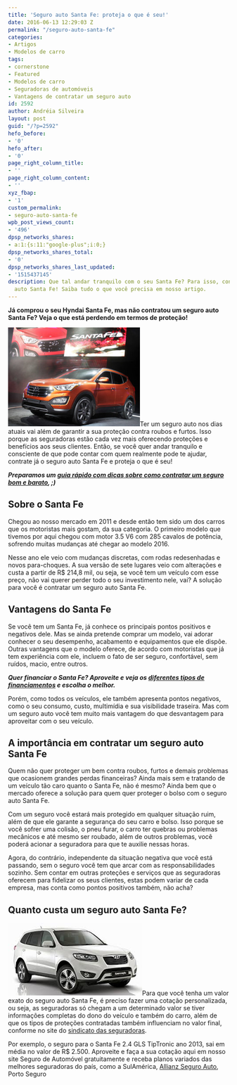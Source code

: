 ```yaml
---
title: 'Seguro auto Santa Fe: proteja o que é seu!'
date: 2016-06-13 12:29:03 Z
permalink: "/seguro-auto-santa-fe"
categories:
- Artigos
- Modelos de carro
tags:
- cornerstone
- Featured
- Modelos de carro
- Seguradoras de automóveis
- Vantagens de contratar um seguro auto
id: 2592
author: Andréia Silveira
layout: post
guid: "/?p=2592"
hefo_before:
- '0'
hefo_after:
- '0'
page_right_column_title:
- ''
page_right_column_content:
- ''
xyz_fbap:
- '1'
custom_permalink:
- seguro-auto-santa-fe
wpb_post_views_count:
- '496'
dpsp_networks_shares:
- a:1:{s:11:"google-plus";i:0;}
dpsp_networks_shares_total:
- '0'
dpsp_networks_shares_last_updated:
- '1515437145'
description: Que tal andar tranquilo com o seu Santa Fe? Para isso, conte com o seguro
  auto Santa Fe! Saiba tudo o que você precisa em nosso artigo.
---
```


**Já comprou o seu Hyndai Santa Fe, mas não contratou um seguro auto Santa Fe? Veja o que está perdendo em termos de proteção!**

<a href="/wp-content/uploads/2016/06/Santa-Fe1.jpg" rel="attachment wp-att-2593"><img class="alignleft wp-image-2593 size-medium" title="Seguro auto Santa Fe: proteja o que é seu!" src="/wp-content/uploads/2016/06/Santa-Fe1-300x225.jpg" alt="Seguro auto Santa Fe: proteja o que é seu!" width="300" height="225" /></a>Ter um seguro auto nos dias atuais vai além de garantir a sua proteção contra roubos e furtos. Isso porque as seguradoras estão cada vez mais oferecendo proteções e benefícios aos seus clientes. Então, se você quer andar tranquilo e consciente de que pode contar com quem realmente pode te ajudar, contrate já o seguro auto Santa Fe e proteja o que é seu!

**_Preparamos um <a href="/guia-rapido-para-contratar-um-seguro-bom-e-barato" target="_blank">guia rápido com dicas sobre como contratar um seguro bom e barato</a>, ;)_**

## Sobre o Santa Fe

Chegou ao nosso mercado em 2011 e desde então tem sido um dos carros que os motoristas mais gostam, da sua categoria. O primeiro modelo que tivemos por aqui chegou com motor 3.5 V6 com 285 cavalos de potência, sofrendo muitas mudanças até chegar ao modelo 2016.

Nesse ano ele veio com mudanças discretas, com rodas redesenhadas e novos para-choques. A sua versão de sete lugares veio com alterações e custa a partir de R$ 214,8 mil, ou seja, se você tem um veículo com esse preço, não vai querer perder todo o seu investimento nele, vai? A solução para você é contratar um seguro auto Santa Fe.

## Vantagens do Santa Fe

Se você tem um Santa Fe, já conhece os principais pontos positivos e negativos dele. Mas se ainda pretende comprar um modelo, vai adorar conhecer o seu desempenho, acabamento e equipamentos que ele dispõe. Outras vantagens que o modelo oferece, de acordo com motoristas que já tem experiência com ele, incluem o fato de ser seguro, confortável, sem ruídos, macio, entre outros.

**_Quer financiar o Santa Fe? Aproveite e veja os <a href="/tipos-financiamento-carro" target="_blank">diferentes tipos de financiamentos</a> e escolha o melhor._**

Porém, como todos os veículos, ele também apresenta pontos negativos, como o seu consumo, custo, multimídia e sua visibilidade traseira. Mas com um seguro auto você tem muito mais vantagem do que desvantagem para aproveitar com o seu veículo.

## A importância em contratar um seguro auto Santa Fe

Quem não quer proteger um bem contra roubos, furtos e demais problemas que ocasionem grandes perdas financeiras? Ainda mais sem e tratando de um veículo tão caro quanto o Santa Fe, não é mesmo? Ainda bem que o mercado oferece a solução para quem quer proteger o bolso com o seguro auto Santa Fe.

Com um seguro você estará mais protegido em qualquer situação ruim, além de que ele garante a segurança do seu carro e bolso. Isso porque se você sofrer uma colisão, o pneu furar, o carro ter quebras ou problemas mecânicos e até mesmo ser roubado, além de outros problemas, você poderá acionar a seguradora para que te auxilie nessas horas.

Agora, do contrário, independente da situação negativa que você está passando, sem o seguro você tem que arcar com as responsabilidades sozinho. Sem contar em outras proteções e serviços que as seguradoras oferecem para fidelizar os seus clientes, estas podem variar de cada empresa, mas conta como pontos positivos também, não acha?

## Quanto custa um seguro auto Santa Fe?

<a href="/wp-content/uploads/2016/06/Santa-Fe.jpg" rel="attachment wp-att-2594"><img class="alignleft wp-image-2594 size-full" title="Seguro auto Santa Fe: proteja o que é seu!" src="/wp-content/uploads/2016/06/Santa-Fe.jpg" alt="Seguro auto Santa Fe: proteja o que é seu!" width="305" height="165" /></a>Para que você tenha um valor exato do seguro auto Santa Fe, é preciso fazer uma cotação personalizada, ou seja, as seguradoras só chegam a um determinado valor se tiver informações completas do dono do veículo e também do carro, além de que os tipos de proteções contratadas também influenciam no valor final, conforme no site do <a href="http://www.sindsegsc.org.br/arquivos/geral/documentos/contratos_de_seguro.pdf" target="_blank">sindicato das seguradoras</a>.

Por exemplo, o seguro para o Santa Fe 2.4 GLS TipTronic ano 2013, sai em média no valor de R$ 2.500. Aproveite e faça a sua cotação aqui em nosso site Seguro de Automóvel gratuitamente e receba planos variados das melhores seguradoras do país, como a SulAmérica, <a href="/allianz" target="_blank">Allianz Seguro Auto</a>, Porto Seguro